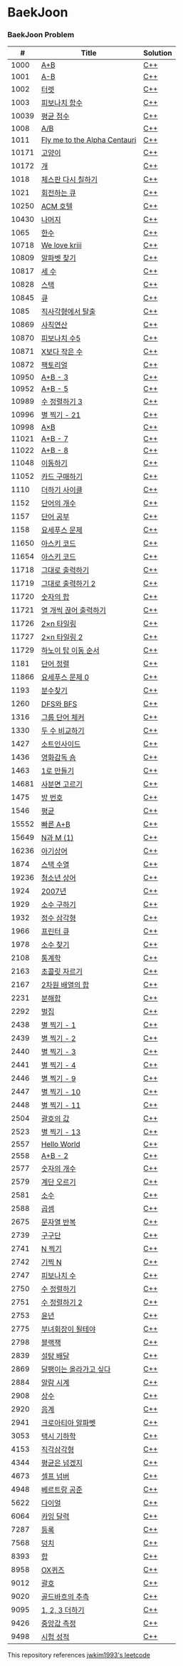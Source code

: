 BaekJoon
========

### BaekJoon Problem

| # | Title | Solution |
|---| ----- | -------- | 
| 1000 | [A+B](https://www.acmicpc.net/problem/1000) | [C++](https://github.com/JINwonLEE/genuine/blob/master/BaekJoon/1000.cpp) |
| 1001 | [A-B](https://www.acmicpc.net/problem/1001) | [C++](https://github.com/JINwonLEE/genuine/blob/master/BaekJoon/1001.cpp) |
| 1002 | [터렛](https://www.acmicpc.net/problem/1002) | [C++](https://github.com/JINwonLEE/genuine/blob/master/BaekJoon/1002.cpp) |
| 1003 | [피보나치 함수](https://www.acmicpc.net/problem/1003) | [C++](https://github.com/JINwonLEE/genuine/blob/master/BaekJoon/1003.cpp) |
| 10039 | [평균 점수](https://www.acmicpc.net/problem/10039) | [C++](https://github.com/JINwonLEE/genuine/blob/master/BaekJoon/10039.cpp) |
| 1008 | [A/B](https://www.acmicpc.net/problem/1008) | [C++](https://github.com/JINwonLEE/genuine/blob/master/BaekJoon/1008.cpp) |
| 1011 | [Fly me to the Alpha Centauri](https://www.acmicpc.net/problem/1011) | [C++](https://github.com/JINwonLEE/genuine/blob/master/BaekJoon/1011.cpp) |
| 10171 | [고양이](https://www.acmicpc.net/problem/10171) | [C++](https://github.com/JINwonLEE/genuine/blob/master/BaekJoon/10171.cpp) |
| 10172 | [개](https://www.acmicpc.net/problem/10172) | [C++](https://github.com/JINwonLEE/genuine/blob/master/BaekJoon/10172.cpp) |
| 1018 | [체스판 다시 칠하기](https://www.acmicpc.net/problem/1018) | [C++](https://github.com/JINwonLEE/genuine/blob/master/BaekJoon/1018.cpp) |
| 1021 | [회전하는 큐](https://www.acmicpc.net/problem/1021) | [C++](https://github.com/JINwonLEE/genuine/blob/master/BaekJoon/1021.cpp) |
| 10250 | [ACM 호텔](https://www.acmicpc.net/problem/10250) | [C++](https://github.com/JINwonLEE/genuine/blob/master/BaekJoon/10250.cpp) |
| 10430 | [나머지](https://www.acmicpc.net/problem/10430) | [C++](https://github.com/JINwonLEE/genuine/blob/master/BaekJoon/10430.cpp) |
| 1065 | [한수](https://www.acmicpc.net/problem/1065) | [C++](https://github.com/JINwonLEE/genuine/blob/master/BaekJoon/1065.cpp) |
| 10718 | [We love kriii](https://www.acmicpc.net/problem/10718) | [C++](https://github.com/JINwonLEE/genuine/blob/master/BaekJoon/10718.cpp) |
| 10809 | [알파벳 찾기](https://www.acmicpc.net/problem/10809) | [C++](https://github.com/JINwonLEE/genuine/blob/master/BaekJoon/10809.cpp) |
| 10817 | [세 수](https://www.acmicpc.net/problem/10817) | [C++](https://github.com/JINwonLEE/genuine/blob/master/BaekJoon/10817.cpp) |
| 10828 | [스택](https://www.acmicpc.net/problem/10828) | [C++](https://github.com/JINwonLEE/genuine/blob/master/BaekJoon/10828.cpp) |
| 10845 | [큐](https://www.acmicpc.net/problem/10845) | [C++](https://github.com/JINwonLEE/genuine/blob/master/BaekJoon/10845.cpp) |
| 1085 | [직사각형에서 탈출](https://www.acmicpc.net/problem/1085) | [C++](https://github.com/JINwonLEE/genuine/blob/master/BaekJoon/1085.cpp) |
| 10869 | [사칙연산](https://www.acmicpc.net/problem/10869) | [C++](https://github.com/JINwonLEE/genuine/blob/master/BaekJoon/10869.cpp) |
| 10870 | [피보나치 수5](https://www.acmicpc.net/problem/10870) | [C++](https://github.com/JINwonLEE/genuine/blob/master/BaekJoon/10870.cpp) |
| 10871 | [X보다 작은 수](https://www.acmicpc.net/problem/10871) | [C++](https://github.com/JINwonLEE/genuine/blob/master/BaekJoon/10871.cpp) |
| 10872 | [팩토리얼](https://www.acmicpc.net/problem/10872) | [C++](https://github.com/JINwonLEE/genuine/blob/master/BaekJoon/10872.cpp) |
| 10950 | [A+B - 3](https://www.acmicpc.net/problem/10950) | [C++](https://github.com/JINwonLEE/genuine/blob/master/BaekJoon/10950.cpp) |
| 10952 | [A+B - 5](https://www.acmicpc.net/problem/10952) | [C++](https://github.com/JINwonLEE/genuine/blob/master/BaekJoon/10952.cpp) |
| 10989 | [수 정렬하기 3](https://www.acmicpc.net/problem/10989) | [C++](https://github.com/JINwonLEE/genuine/blob/master/BaekJoon/10989.cpp) |
| 10996 | [별 찍기 - 21](https://www.acmicpc.net/problem/10996) | [C++](https://github.com/JINwonLEE/genuine/blob/master/BaekJoon/10996.cpp) |
| 10998 | [A×B](https://www.acmicpc.net/problem/10998) | [C++](https://github.com/JINwonLEE/genuine/blob/master/BaekJoon/10998.cpp) |
| 11021 | [A+B - 7](https://www.acmicpc.net/problem/11021) | [C++](https://github.com/JINwonLEE/genuine/blob/master/BaekJoon/11021.cpp) |
| 11022 | [A+B - 8](https://www.acmicpc.net/problem/11022) | [C++](https://github.com/JINwonLEE/genuine/blob/master/BaekJoon/11022.cpp) |
| 11048 | [이동하기](https://www.acmicpc.net/problem/11048) | [C++](https://github.com/JINwonLEE/genuine/blob/master/BaekJoon/11048.cpp) |
| 11052 | [카드 구매하기](https://www.acmicpc.net/problem/11052) | [C++](https://github.com/JINwonLEE/genuine/blob/master/BaekJoon/11052.cpp) |
| 1110 | [더하기 사이클](https://www.acmicpc.net/problem/1110) | [C++](https://github.com/JINwonLEE/genuine/blob/master/BaekJoon/1110.cpp) |
| 1152 | [단어의 개수](https://www.acmicpc.net/problem/1152) | [C++](https://github.com/JINwonLEE/genuine/blob/master/BaekJoon/1152.cpp) |
| 1157 | [단어 공부](https://www.acmicpc.net/problem/1157) | [C++](https://github.com/JINwonLEE/genuine/blob/master/BaekJoon/1157.cpp) |
| 1158 | [요세푸스 문제](https://www.acmicpc.net/problem/1158) | [C++](https://github.com/JINwonLEE/genuine/blob/master/BaekJoon/1158.cpp) |
| 11650 | [아스키 코드](https://www.acmicpc.net/problem/11650) | [C++](https://github.com/JINwonLEE/genuine/blob/master/BaekJoon/11650.cpp) |
| 11654 | [아스키 코드](https://www.acmicpc.net/problem/11654) | [C++](https://github.com/JINwonLEE/genuine/blob/master/BaekJoon/11654.cpp) |
| 11718 | [그대로 출력하기](https://www.acmicpc.net/problem/11718) | [C++](https://github.com/JINwonLEE/genuine/blob/master/BaekJoon/11718.cpp) |
| 11719 | [그대로 출력하기 2](https://www.acmicpc.net/problem/11719) | [C++](https://github.com/JINwonLEE/genuine/blob/master/BaekJoon/11719.cpp) |
| 11720 | [숫자의 합](https://www.acmicpc.net/problem/11720) | [C++](https://github.com/JINwonLEE/genuine/blob/master/BaekJoon/11720.cpp) |
| 11721 | [열 개씩 끊어 출력하기](https://www.acmicpc.net/problem/11721) | [C++](https://github.com/JINwonLEE/genuine/blob/master/BaekJoon/11721.cpp) |
| 11726 | [2×n 타일링](https://www.acmicpc.net/problem/11726) | [C++](https://github.com/JINwonLEE/genuine/blob/master/BaekJoon/11726.cpp) |
| 11727 | [2×n 타일링 2](https://www.acmicpc.net/problem/11727) | [C++](https://github.com/JINwonLEE/genuine/blob/master/BaekJoon/11727.cpp) |
| 11729 | [하노이 탑 이동 순서](https://www.acmicpc.net/problem/11729) | [C++](https://github.com/JINwonLEE/genuine/blob/master/BaekJoon/11729.cpp) |
| 1181 | [단어 정렬](https://www.acmicpc.net/problem/1181) | [C++](https://github.com/JINwonLEE/genuine/blob/master/BaekJoon/1181.cpp) |
| 11866 | [요세푸스 문제 0](https://www.acmicpc.net/problem/11866) | [C++](https://github.com/JINwonLEE/genuine/blob/master/BaekJoon/11866.cpp) |
| 1193 | [분수찾기](https://www.acmicpc.net/problem/1193) | [C++](https://github.com/JINwonLEE/genuine/blob/master/BaekJoon/1193.cpp) |
| 1260 | [DFS와 BFS](https://www.acmicpc.net/problem/1260) | [C++](https://github.com/JINwonLEE/genuine/blob/master/BaekJoon/1260.cpp) |
| 1316 | [그룹 단어 체커](https://www.acmicpc.net/problem/1316) | [C++](https://github.com/JINwonLEE/genuine/blob/master/BaekJoon/1316.cpp) |
| 1330 | [두 수 비교하기](https://www.acmicpc.net/problem/1330) | [C++](https://github.com/JINwonLEE/genuine/blob/master/BaekJoon/1330.cpp) |
| 1427 | [소트인사이드](https://www.acmicpc.net/problem/1427) | [C++](https://github.com/JINwonLEE/genuine/blob/master/BaekJoon/1427.cpp) |
| 1436 | [영화감독 숌](https://www.acmicpc.net/problem/1436) | [C++](https://github.com/JINwonLEE/genuine/blob/master/BaekJoon/1436.cpp) |
| 1463 | [1로 만들기](https://www.acmicpc.net/problem/1463) | [C++](https://github.com/JINwonLEE/genuine/blob/master/BaekJoon/1463.cpp) |
| 14681 | [사분면 고르기](https://www.acmicpc.net/problem/14681) | [C++](https://github.com/JINwonLEE/genuine/blob/master/BaekJoon/14681.cpp) |
| 1475 | [방 번호](https://www.acmicpc.net/problem/1475) | [C++](https://github.com/JINwonLEE/genuine/blob/master/BaekJoon/1475.cpp) |
| 1546 | [평균](https://www.acmicpc.net/problem/1546) | [C++](https://github.com/JINwonLEE/genuine/blob/master/BaekJoon/1546.cpp) |
| 15552 | [빠른 A+B](https://www.acmicpc.net/problem/15552) | [C++](https://github.com/JINwonLEE/genuine/blob/master/BaekJoon/15552.cpp) |
| 15649 | [N과 M (1)](https://www.acmicpc.net/problem/15649) | [C++](https://github.com/JINwonLEE/genuine/blob/master/BaekJoon/15649.cpp) |
| 16236 | [아기상어](https://www.acmicpc.net/problem/16236) | [C++](https://github.com/JINwonLEE/genuine/blob/master/BaekJoon/16236.cpp) |
| 1874 | [스택 수열](https://www.acmicpc.net/problem/1874) | [C++](https://github.com/JINwonLEE/genuine/blob/master/BaekJoon/1874.cpp) |
| 19236 | [청소년 상어](https://www.acmicpc.net/problem/19236) | [C++](https://github.com/JINwonLEE/genuine/blob/master/BaekJoon/19236.cpp) |
| 1924 | [2007년](https://www.acmicpc.net/problem/1924) | [C++](https://github.com/JINwonLEE/genuine/blob/master/BaekJoon/1924.cpp) |
| 1929 | [소수 구하기](https://www.acmicpc.net/problem/1929) | [C++](https://github.com/JINwonLEE/genuine/blob/master/BaekJoon/1929.cpp) |
| 1932 | [정수 삼각형](https://www.acmicpc.net/problem/1932) | [C++](https://github.com/JINwonLEE/genuine/blob/master/BaekJoon/1932.cpp) |
| 1966 | [프린터 큐](https://www.acmicpc.net/problem/1966) | [C++](https://github.com/JINwonLEE/genuine/blob/master/BaekJoon/1966.cpp) |
| 1978 | [소수 찾기](https://www.acmicpc.net/problem/1978) | [C++](https://github.com/JINwonLEE/genuine/blob/master/BaekJoon/1978.cpp) |
| 2108 | [통계학](https://www.acmicpc.net/problem/2108) | [C++](https://github.com/JINwonLEE/genuine/blob/master/BaekJoon/2108.cpp) |
| 2163 | [초콜릿 자르기](https://www.acmicpc.net/problem/2163) | [C++](https://github.com/JINwonLEE/genuine/blob/master/BaekJoon/2163.cpp) |
| 2167 | [2차원 배열의 합](https://www.acmicpc.net/problem/2167) | [C++](https://github.com/JINwonLEE/genuine/blob/master/BaekJoon/2167.cpp) |
| 2231 | [분해합](https://www.acmicpc.net/problem/2231) | [C++](https://github.com/JINwonLEE/genuine/blob/master/BaekJoon/2231.cpp) |
| 2292 | [벌집](https://www.acmicpc.net/problem/2292) | [C++](https://github.com/JINwonLEE/genuine/blob/master/BaekJoon/2292.cpp) |
| 2438 | [별 찍기 - 1](https://www.acmicpc.net/problem/2438) | [C++](https://github.com/JINwonLEE/genuine/blob/master/BaekJoon/2438.cpp) |
| 2439 | [별 찍기 - 2](https://www.acmicpc.net/problem/2439) | [C++](https://github.com/JINwonLEE/genuine/blob/master/BaekJoon/2439.cpp) |
| 2440 | [별 찍기 - 3](https://www.acmicpc.net/problem/2440) | [C++](https://github.com/JINwonLEE/genuine/blob/master/BaekJoon/2440.cpp) |
| 2441 | [별 찍기 - 4](https://www.acmicpc.net/problem/2441) | [C++](https://github.com/JINwonLEE/genuine/blob/master/BaekJoon/2441.cpp) |
| 2446 | [별 찍기 - 9](https://www.acmicpc.net/problem/2446) | [C++](https://github.com/JINwonLEE/genuine/blob/master/BaekJoon/2446.cpp) |
| 2447 | [별 찍기 - 10](https://www.acmicpc.net/problem/2447) | [C++](https://github.com/JINwonLEE/genuine/blob/master/BaekJoon/2447.cpp) |
| 2448 | [별 찍기 - 11](https://www.acmicpc.net/problem/2448) | [C++](https://github.com/JINwonLEE/genuine/blob/master/BaekJoon/2448.cpp) |
| 2504 | [괄호의 값](https://www.acmicpc.net/problem/2504) | [C++](https://github.com/JINwonLEE/genuine/blob/master/BaekJoon/2504.cpp) |
| 2523 | [별 찍기 - 13](https://www.acmicpc.net/problem/2523) | [C++](https://github.com/JINwonLEE/genuine/blob/master/BaekJoon/2523.cpp) |
| 2557 | [Hello World](https://www.acmicpc.net/problem/2557) | [C++](https://github.com/JINwonLEE/genuine/blob/master/BaekJoon/2557.cpp) |
| 2558 | [A+B - 2](https://www.acmicpc.net/problem/2558) | [C++](https://github.com/JINwonLEE/genuine/blob/master/BaekJoon/2558.cpp) |
| 2577 | [숫자의 개수](https://www.acmicpc.net/problem/2577) | [C++](https://github.com/JINwonLEE/genuine/blob/master/BaekJoon/2577.cpp) |
| 2579 | [계단 오르기](https://www.acmicpc.net/problem/2579) | [C++](https://github.com/JINwonLEE/genuine/blob/master/BaekJoon/2579.cpp) |
| 2581 | [소수](https://www.acmicpc.net/problem/2581) | [C++](https://github.com/JINwonLEE/genuine/blob/master/BaekJoon/2581.cpp) |
| 2588 | [곱셈](https://www.acmicpc.net/problem/2588) | [C++](https://github.com/JINwonLEE/genuine/blob/master/BaekJoon/2588.cpp) |
| 2675 | [문자열 반복](https://www.acmicpc.net/problem/2675) | [C++](https://github.com/JINwonLEE/genuine/blob/master/BaekJoon/2675.cpp) |
| 2739 | [구구단](https://www.acmicpc.net/problem/2739) | [C++](https://github.com/JINwonLEE/genuine/blob/master/BaekJoon/2739.cpp) |
| 2741 | [N 찍기](https://www.acmicpc.net/problem/2741) | [C++](https://github.com/JINwonLEE/genuine/blob/master/BaekJoon/2741.cpp) |
| 2742 | [기찍 N](https://www.acmicpc.net/problem/2742) | [C++](https://github.com/JINwonLEE/genuine/blob/master/BaekJoon/2742.cpp) |
| 2747 | [피보나치 수](https://www.acmicpc.net/problem/2747) | [C++](https://github.com/JINwonLEE/genuine/blob/master/BaekJoon/2747.cpp) |
| 2750 | [수 정렬하기](https://www.acmicpc.net/problem/2750) | [C++](https://github.com/JINwonLEE/genuine/blob/master/BaekJoon/2750.cpp) |
| 2751 | [수 정렬하기 2](https://www.acmicpc.net/problem/2751) | [C++](https://github.com/JINwonLEE/genuine/blob/master/BaekJoon/2751.cpp) |
| 2753 | [윤년](https://www.acmicpc.net/problem/2753) | [C++](https://github.com/JINwonLEE/genuine/blob/master/BaekJoon/2753.cpp) |
| 2775 | [부녀회장이 될테야](https://www.acmicpc.net/problem/2775) | [C++](https://github.com/JINwonLEE/genuine/blob/master/BaekJoon/2775.cpp) |
| 2798 | [블랙잭](https://www.acmicpc.net/problem/2798) | [C++](https://github.com/JINwonLEE/genuine/blob/master/BaekJoon/2798.cpp) |
| 2839 | [설탕 배달](https://www.acmicpc.net/problem/2839) | [C++](https://github.com/JINwonLEE/genuine/blob/master/BaekJoon/2839.cpp) |
| 2869 | [달팽이는 올라가고 싶다](https://www.acmicpc.net/problem/2869) | [C++](https://github.com/JINwonLEE/genuine/blob/master/BaekJoon/2869.cpp) |
| 2884 | [알람 시계](https://www.acmicpc.net/problem/2884) | [C++](https://github.com/JINwonLEE/genuine/blob/master/BaekJoon/2884.cpp) |
| 2908 | [상수](https://www.acmicpc.net/problem/2908) | [C++](https://github.com/JINwonLEE/genuine/blob/master/BaekJoon/2908.cpp) |
| 2920 | [음계](https://www.acmicpc.net/problem/2920) | [C++](https://github.com/JINwonLEE/genuine/blob/master/BaekJoon/2920.cpp) |
| 2941 | [크로아티아 알파벳](https://www.acmicpc.net/problem/2941) | [C++](https://github.com/JINwonLEE/genuine/blob/master/BaekJoon/2941.cpp) |
| 3053 | [택시 기하학](https://www.acmicpc.net/problem/3053) | [C++](https://github.com/JINwonLEE/genuine/blob/master/BaekJoon/3053.cpp) |
| 4153 | [직각삼각형](https://www.acmicpc.net/problem/4153) | [C++](https://github.com/JINwonLEE/genuine/blob/master/BaekJoon/4153.cpp) |
| 4344 | [평균은 넘겠지](https://www.acmicpc.net/problem/4344) | [C++](https://github.com/JINwonLEE/genuine/blob/master/BaekJoon/4344.cpp) |
| 4673 | [셀프 넘버](https://www.acmicpc.net/problem/4673) | [C++](https://github.com/JINwonLEE/genuine/blob/master/BaekJoon/4673.cpp) |
| 4948 | [베르트랑 공준](https://www.acmicpc.net/problem/4948) | [C++](https://github.com/JINwonLEE/genuine/blob/master/BaekJoon/4948.cpp) |
| 5622 | [다이얼](https://www.acmicpc.net/problem/5622) | [C++](https://github.com/JINwonLEE/genuine/blob/master/BaekJoon/5622.cpp) |
| 6064 | [카잉 달력](https://www.acmicpc.net/problem/6064) | [C++](https://github.com/JINwonLEE/genuine/blob/master/BaekJoon/6064.cpp) |
| 7287 | [등록](https://www.acmicpc.net/problem/7287) | [C++](https://github.com/JINwonLEE/genuine/blob/master/BaekJoon/7287.cpp) |
| 7568 | [덩치](https://www.acmicpc.net/problem/7568) | [C++](https://github.com/JINwonLEE/genuine/blob/master/BaekJoon/7568.cpp) |
| 8393 | [합](https://www.acmicpc.net/problem/8393) | [C++](https://github.com/JINwonLEE/genuine/blob/master/BaekJoon/8393.cpp) |
| 8958 | [OX퀴즈](https://www.acmicpc.net/problem/8958) | [C++](https://github.com/JINwonLEE/genuine/blob/master/BaekJoon/8958.cpp) |
| 9012 | [괄호](https://www.acmicpc.net/problem/9012) | [C++](https://github.com/JINwonLEE/genuine/blob/master/BaekJoon/9012.cpp) |
| 9020 | [골드바흐의 추측](https://www.acmicpc.net/problem/9020) | [C++](https://github.com/JINwonLEE/genuine/blob/master/BaekJoon/9020.cpp) |
| 9095 | [1, 2, 3 더하기](https://www.acmicpc.net/problem/9095) | [C++](https://github.com/JINwonLEE/genuine/blob/master/BaekJoon/9095.cpp) |
| 9426 | [중앙값 측정](https://www.acmicpc.net/problem/9426) | [C++](https://github.com/JINwonLEE/genuine/blob/master/BaekJoon/9426.cpp) |
| 9498 | [시험 성적](https://www.acmicpc.net/problem/9498) | [C++](https://github.com/JINwonLEE/genuine/blob/master/BaekJoon/9498.cpp) |

This repository references [jwkim1993's leetcode](https://github.com/jwkim1993/leetcode)
